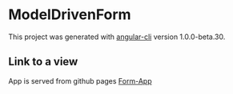 # ModelDrivenForm

This project was generated with [angular-cli](https://github.com/angular/angular-cli) version 1.0.0-beta.30.

## Link to a view
App is served from github pages [Form-App](https://fl4x.github.io/form-app/)
